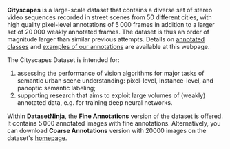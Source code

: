 **Cityscapes** is a large-scale dataset that contains a diverse set of stereo video sequences recorded in street scenes from 50 different cities, with high quality pixel-level annotations of 5 000 frames in addition to a larger set of 20 000 weakly annotated frames. The dataset is thus an order of magnitude larger than similar previous attempts. Details on [annotated classes](https://www.cityscapes-dataset.com/dataset-overview/#class-definitions) and [examples of our annotations](https://www.cityscapes-dataset.com/examples/#dense-pixel-annotations) are available at this webpage.

The Cityscapes Dataset is intended for:

1. assessing the performance of vision algorithms for major tasks of semantic urban scene understanding: pixel-level, instance-level, and panoptic semantic labeling;
2. supporting research that aims to exploit large volumes of (weakly) annotated data, e.g. for training deep neural networks.

Within  **DatasetNinja**, the **Fine Annotations** version of the dataset is offered. It contains 5 000 annotated images with fine annotations. Alternatively, you can download **Coarse Annotations** version with 20000 images on the dataset's [homepage](https://www.cityscapes-dataset.com/).
